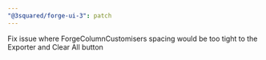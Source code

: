 ```yaml
---
"@3squared/forge-ui-3": patch
---
```


Fix issue where ForgeColumnCustomisers spacing would be too tight to the Exporter and Clear All button
